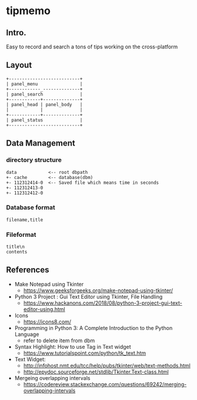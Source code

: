 
# tipmemo

## Intro.
Easy to record and search a tons of tips working on the cross-platform

## Layout

```
+---------------------------+
| panel_menu                |
+------------_--------------+
| panel_search              |
+------------+--------------+
| panel_head | panel_body   |
|            |              |
+------------+--------------+
| panel_status              |
+---------------------------+
```

## Data Management

### directory structure

```
data            <-- root dbpath
+- cache        <-- database(dbm)
+- 112312414-0  <-- Saved file which means time in seconds
+- 112312413-0
+- 112312412-0
```
### Database format
```
filename,title
```

### Fileformat

```
title\n
contents
```

## References
- Make Notepad using Tkinter
  * https://www.geeksforgeeks.org/make-notepad-using-tkinter/
- Python 3 Project : Gui Text Editor using Tkinter, File Handling
  * https://www.hackanons.com/2018/08/python-3-project-gui-text-editor-using.html
- Icons
  * https://icons8.com/
- Programming in Python 3: A Complete Introduction to the Python Language
  * refer to delete item from dbm
- Syntax Highlight: How to use Tag in Text widget
  * https://www.tutorialspoint.com/python/tk_text.htm
- Text Widget:
  * http://infohost.nmt.edu/tcc/help/pubs/tkinter/web/text-methods.html
  * http://epydoc.sourceforge.net/stdlib/Tkinter.Text-class.html
- Mergeing overlapping intervals
  * https://codereview.stackexchange.com/questions/69242/merging-overlapping-intervals
